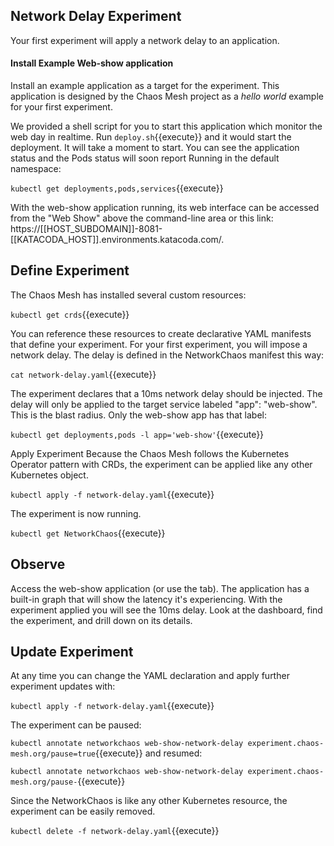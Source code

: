 ## Network Delay Experiment
Your first experiment will apply a network delay to an application.

#### Install Example Web-show application
Install an example application as a target for the experiment. This application is designed by the Chaos Mesh project as a *hello world* example for your first experiment. 

We provided a shell script for you to start this application which monitor the web day in realtime.
Run `deploy.sh`{{execute}} and it would start the deployment. It will take a moment to start. You can see the application status and the Pods status will soon report Running in the default namespace:

`kubectl get deployments,pods,services`{{execute}}

With the web-show application running, its web interface can be accessed from the "Web Show" above the command-line area or this link: https://[[HOST_SUBDOMAIN]]-8081-[[KATACODA_HOST]].environments.katacoda.com/.

## Define Experiment
The Chaos Mesh has installed several custom resources:

`kubectl get crds`{{execute}}

You can reference these resources to create declarative YAML manifests that define your experiment. For your first experiment, you will impose a network delay. The delay is defined in the NetworkChaos manifest this way:

`cat network-delay.yaml`{{execute}}

The experiment declares that a 10ms network delay should be injected. The delay will only be applied to the target service labeled "app": "web-show". This is the blast radius. Only the web-show app has that label:

`kubectl get deployments,pods -l app='web-show'`{{execute}}

Apply Experiment
Because the Chaos Mesh follows the Kubernetes Operator pattern with CRDs, the experiment can be applied like any other Kubernetes object.

`kubectl apply -f network-delay.yaml`{{execute}}

The experiment is now running.

`kubectl get NetworkChaos`{{execute}}

## Observe
Access the web-show application (or use the tab). The application has a built-in graph that will show the latency it's experiencing. With the experiment applied you will see the 10ms delay. Look at the dashboard, find the experiment, and drill down on its details.

## Update Experiment
At any time you can change the YAML declaration and apply further experiment updates with:

`kubectl apply -f network-delay.yaml`{{execute}}

The experiment can be paused:

`kubectl annotate networkchaos web-show-network-delay experiment.chaos-mesh.org/pause=true`{{execute}}
and resumed:

`kubectl annotate networkchaos web-show-network-delay experiment.chaos-mesh.org/pause-`{{execute}}

Since the NetworkChaos is like any other Kubernetes resource, the experiment can be easily removed.

`kubectl delete -f network-delay.yaml`{{execute}}